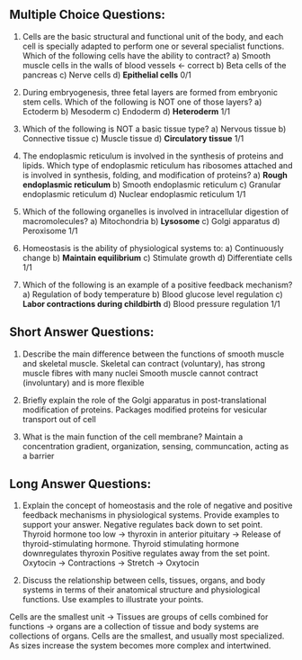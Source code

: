 ## Multiple Choice Questions:

1.  Cells are the basic structural and functional unit of the body, and each cell is specially adapted to perform one or several specialist functions. Which of the following cells have the ability to contract? 
      a) Smooth muscle cells in the walls of blood vessels <- correct
      b) Beta cells of the pancreas 
      c) Nerve cells 
      d) **Epithelial cells**
0/1
    
1.  During embryogenesis, three fetal layers are formed from embryonic stem cells. Which of the following is NOT one of those layers? 
      a) Ectoderm 
      b) Mesoderm
      c) Endoderm 
      d) **Heteroderm**
1/1

3.  Which of the following is NOT a basic tissue type? 
      a) Nervous tissue 
      b) Connective tissue 
      c) Muscle tissue 
      d) **Circulatory tissue**
1/1

4.  The endoplasmic reticulum is involved in the synthesis of proteins and lipids. Which type of endoplasmic reticulum has ribosomes attached and is involved in synthesis, folding, and modification of proteins? 
    a) **Rough endoplasmic reticulum**
    b) Smooth endoplasmic reticulum 
    c) Granular endoplasmic reticulum 
    d) Nuclear endoplasmic reticulum
1/1

5.  Which of the following organelles is involved in intracellular digestion of macromolecules?
    a) Mitochondria
    b) **Lysosome**
    c) Golgi apparatus 
    d) Peroxisome
1/1

6.  Homeostasis is the ability of physiological systems to: 
    a) Continuously change 
    b) **Maintain equilibrium**
    c) Stimulate growth 
    d) Differentiate cells
1/1

7.  Which of the following is an example of a positive feedback mechanism? 
    a) Regulation of body temperature 
    b) Blood glucose level regulation 
    c) **Labor contractions during childbirth**
    d) Blood pressure regulation
1/1

## Short Answer Questions:

1.  Describe the main difference between the functions of smooth muscle and skeletal muscle.
Skeletal can contract (voluntary), has strong muscle fibres with many nuclei
Smooth muscle cannot contract (involuntary) and is more flexible
    
2.  Briefly explain the role of the Golgi apparatus in post-translational modification of proteins.
Packages modified proteins for vesicular transport out of cell
    
3.  What is the main function of the cell membrane?
Maintain a concentration gradient, organization, sensing, communcation, acting as a barrier
    

## Long Answer Questions:

1.  Explain the concept of homeostasis and the role of negative and positive feedback mechanisms in physiological systems. Provide examples to support your answer.
Negative regulates back down to set point. Thyroid hormone too low -> thyroxin in anterior pituitary -> Release of thyroid-stimulating hormone. Thyroid stimulating hormone downregulates thyroxin
Positive regulates away from the set point. Oxytocin -> Contractions -> Stretch -> Oxytocin
    
2.  Discuss the relationship between cells, tissues, organs, and body systems in terms of their anatomical structure and physiological functions. Use examples to illustrate your points.

Cells are the smallest unit -> Tissues are groups of cells combined for functions -> organs are a collection of tissue and body systems are collections of organs. Cells are the smallest, and usually most specialized. As sizes increase the system becomes more complex and intertwined.